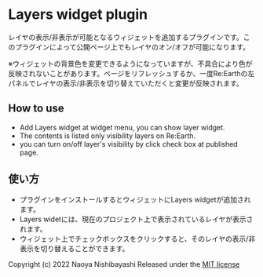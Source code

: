 # Layers widget plugin
レイヤの表示/非表示が可能となるウィジェットを追加するプラグインです。このプラグインによって公開ページ上でもレイヤのオン/オフが可能になります。

※ウィジェットの背景色を変更できるようになっていますが、不具合により色が反映されないことがあります。ページをリフレッシュするか、一度Re:Earthの左パネルでレイヤの表示/非表示を切り替えていただくと変更が反映されます。

## How to use
- Add Layers widget at widget menu, you can show layer widget.
- The contents is listed only visibility layers on Re:Earth.
- you can turn on/off layer's visibility by click check box at published page.

## 使い方
- プラグインをインストールするとウィジェットにLayers widgetが追加されます。
- Layers widetには、現在のプロジェクト上で表示されているレイヤが表示されます。
- ウィジェット上でチェックボックスをクリックすると、そのレイヤの表示/非表示を切り替えることができます。

Copyright (c) 2022 Naoya Nishibayashi
Released under the [MIT license](https://opensource.org/licenses/mit-license.php)